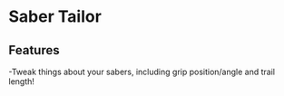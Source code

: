 Saber Tailor
=====

## Features
-Tweak things about your sabers, including grip position/angle and trail length!